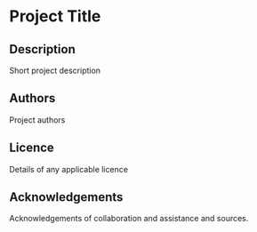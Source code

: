 Project Title
=======

## Description
 
Short project description

## Authors
 
Project authors

## Licence
 
Details of any applicable licence

## Acknowledgements
 
Acknowledgements of collaboration and assistance and sources.
